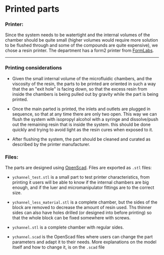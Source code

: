 # Printed parts

### Printer:

Since the system needs to be watertight and the internal volumes of the chamber should be quite small (higher volumes would require more solution to be flushed through and some of the compounds are quite expensive), we chose a resin printer. The department has a form2 printer from [FormLabs](https://formlabs.com/).

---

### Printing considerations

- Given the small internal volume of the microfluidic chambers, and the viscosity of the resin, the parts to be printed are oriented in such a way that the an "exit hole" is facing down, so that the excess resin from inside the chambers is being pulled out by gravity while the part is being printed.

- Once the main parted is printed, the inlets and outlets are plugged in sequence, so that at any time there are only two open. This way we can flush the system with isopropyl alcohol with a syringe and dissolve/push out the remaining resin that is inside the system. this should be done quickly and trying to avoid light as the resin cures when exposed to it.

- After flushing the system, the part should be cleaned and curated as described by the printer manufacturer.

### Files:

The parts are designed using [OpenScad](openscad.org). Files are exported as `.stl` files:

- `ychannel_test.stl` is a small part to test printer characteristics, from printing it users will be able to know if the internal chambers are big enough, and if the luer and micromanipulator fittings are to the correct size.

- `ychannel_less_material.stl` is a complete chamber, but the sides of the block are removed to decrease the amount of resin used. Ths thinner sides can also have holes drilled (or designed into before printing) so that the whole block can be fixed somewhere with screws.

- `ychannel.stl` is a complete chamber with regular sides.

- `ychannel.scad` is the OpenScad files where users can change the part parameters and adapt it to their needs. More explanations on the model itself and how to change it, is on the `.scad` file
